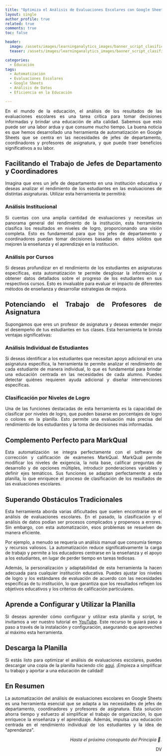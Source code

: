 ```yaml
---
title: "Optimiza el Análisis de Evaluaciones Escolares con Google Sheets"
layout: single
author_profile: true
related: true
comments: true
toc: false

header:
  image: /assets/images/learninganalytics_images/banner_script_clasificacion_1.png
  teaser: /assets/images/learninganalytics_images/banner_script_clasificacion_1.png

categories:
  - Educación
tags:
  - Automatización
  - Evaluaciones Escolares
  - Google Sheets
  - Análisis de Datos
  - Eficiencia en la Educación

---
```


<div align="justify" markdown="1">

En el mundo de la educación, el análisis de los resultados de las evaluaciones escolares es una tarea crítica para tomar decisiones informadas y brindar una educación de alta calidad. Sabemos que esto puede ser una labor ardua y que consume mucho tiempo. La buena noticia es que hemos desarrollado una herramienta de automatización en Google Sheets que se centra en las necesidades de jefes de departamento, coordinadores y profesores de asignatura, y que puede traer beneficios significativos a su labor.

## Facilitando el Trabajo de Jefes de Departamento y Coordinadores

Imagina que eres un jefe de departamento en una institución educativa y deseas analizar el rendimiento de los estudiantes en las evaluaciones de distintas asignaturas. Utilizar esta herramienta te permitirá:

### Análisis Institucional

Si cuentas con una amplia cantidad de evaluaciones y necesitas un panorama general del rendimiento de la institución, esta herramienta clasifica los resultados en niveles de logro, proporcionando una visión completa. Esto es fundamental para que los jefes de departamento y coordinadores puedan tomar decisiones basadas en datos sólidos que mejoren la enseñanza y el aprendizaje en la institución.

### Análisis por Cursos

Si deseas profundizar en el rendimiento de los estudiantes en asignaturas específicas, esta automatización te permite desglosar la información y obtener datos detallados sobre el progreso de los estudiantes en sus respectivos cursos. Esto es invaluable para evaluar el impacto de diferentes métodos de enseñanza y desarrollar estrategias de mejora.

## Potenciando el Trabajo de Profesores de Asignatura

Supongamos que eres un profesor de asignatura y deseas entender mejor el desempeño de tus estudiantes en tus clases. Esta herramienta te brinda ventajas significativas:

### Análisis Individual de Estudiantes

Si deseas identificar a los estudiantes que necesitan apoyo adicional en una asignatura específica, la herramienta te permite analizar el rendimiento de cada estudiante de manera individual, lo que es fundamental para brindar una educación centrada en las necesidades de cada alumno. Puedes detectar quiénes requieren ayuda adicional y diseñar intervenciones específicas.

### Clasificación por Niveles de Logro

Una de las funciones destacadas de esta herramienta es la capacidad de clasificar por niveles de logro, que pueden basarse en porcentajes de logro o colores en la planilla. Esto permite una evaluación más precisa del rendimiento de los estudiantes y la toma de decisiones más informadas.

## Complemento Perfecto para MarkQual

Esta automatización se integra perfectamente con el software de corrección y calificación de exámenes MarkQual. MarkQual permite modificar los niveles de exigencia, la nota base, calificar preguntas de desarrollo y de opciones múltiples, introducir ponderaciones variables y definir ejes temáticos. Sus funciones se adaptan perfectamente a esta planilla, lo que enriquece el proceso de clasificación de los resultados de las evaluaciones escolares.

## Superando Obstáculos Tradicionales

Esta herramienta aborda varias dificultades que suelen encontrarse en el análisis de evaluaciones escolares. En el pasado, la clasificación y el análisis de datos podían ser procesos complicados y propensos a errores. Sin embargo, con esta automatización, esos problemas se resuelven de manera eficiente.

Por ejemplo, a menudo se requería un análisis manual que consumía tiempo y recursos valiosos. La automatización reduce significativamente la carga de trabajo y permite a los educadores centrarse en la enseñanza y el apoyo a los estudiantes, en lugar de perder tiempo en tareas tediosas.

Además, la personalización y adaptabilidad de esta herramienta la hacen adecuada para cualquier institución educativa. Puedes ajustar los niveles de logro y los estándares de evaluación de acuerdo con las necesidades específicas de tu institución, lo que garantiza que los resultados reflejen los objetivos educativos y los criterios de calificación particulares.

## Aprende a Configurar y Utilizar la Planilla

Si deseas aprender cómo configurar y utilizar esta planilla y script, te invitamos a ver nuestro tutorial en [YouTube](https://www.youtube.com/channel/UCE9a5RZRjCwvyFlg2ORG1HA). Este recurso te guiará paso a paso a través de la instalación y configuración, asegurando que aproveches al máximo esta herramienta.

## Descarga la Planilla

Si estás listo para optimizar el análisis de evaluaciones escolares, puedes descargar una copia de la planilla haciendo clic [aquí](https://tu-enlace-de-descarga.com). ¡Empieza a simplificar tu trabajo y aportar a una educación de calidad!

## En Resumen

La automatización del análisis de evaluaciones escolares en Google Sheets es una herramienta esencial que se adapta a las necesidades de jefes de departamento, coordinadores y profesores de asignatura. Esta solución ahorra tiempo y esfuerzo al simplificar el trabajo de organización, lo que enriquece la enseñanza y el aprendizaje. Además, impulsa una educación centrada en el rendimiento individual de los estudiantes y la idea de "aprendanza".

</div>

<div align="right" markdown="1">

_Hasta el próximo cronopunto del Principia 🥚._

DV

</div>
